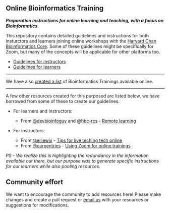 ## Online Bioinformatics Training
***Preparation instructions for online learning and teaching, with a focus on Bioinformatics.***

This repository contains detailed guidelines and instructions for both insturctors and learners joining online workshops with the [Harvard Chan Bioinformatics Core](https://bioinformatics.sph.harvard.edu). Some of these guidelines might be specifically for Zoom, but many of the concepts will be applicable for other platforms too.

* [Guidelines for instructors](guidelines/for_instructors.md)
* [Guidelines for learners](guidelines/for_learners.md)

***

We have also [created a list](lists/online_trainings.md) of Bioinformatics Trainings available online.

***

A few other resources created for this purposed are listed below, we have borrowed from some of these to create our guidelines.
 * For learners and Instructors:
    * From [@devbioinfoguy](https://github.com/devbioinfoguy) and [@hbc-rcs](https://github.com/hbs-rcs/) - [Remote learning](https://github.com/hbs-rcs/remote_learning)
    
 * For instructors:
    * From [@elliewix](https://github.com/elliewix) - [Tips for live teching tech online](https://elizabethwickes.com/2020/03/12/tips-for-live-teaching-tech-online-deeply-informed-by-the-carpentries/)
    * From [@carpentries](https://github.com/carpentries) - [Using Zoom for online trainings](https://carpentries.github.io/instructor-training/guide/index.html#zoom)

*PS - We realize this is highlighting the redundancy in the information available out there, but our purpose was to generate specific instructions for our learners while also pooling resources.*

## Community effort

We want to encourage the community to add resources here! Please make changes and create a pull request or [email us](mailto:hbctraining@hsph.harvard.edu) with your resources or suggestions for modifications.

